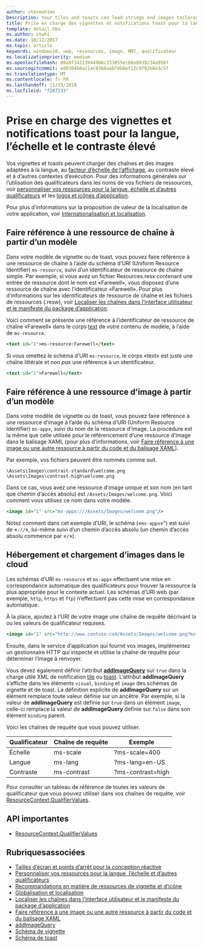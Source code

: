 ```yaml
---
author: stevewhims
Description: Your tiles and toasts can load strings and images tailored for display language, display scale factor, high contrast, and other runtime contexts.
title: Prise en charge des vignettes et notifications toast pour la langue, l’échelle et le contraste élevé
template: detail.hbs
ms.author: stwhi
ms.date: 10/12/2017
ms.topic: article
keywords: windows10, uwp, ressources, image, MRT, qualificateur
ms.localizationpriority: medium
ms.openlocfilehash: 89a97342139449b6c333055ec66e8939234a9507
ms.sourcegitcommit: ed0304b8a214c03b8aab74b8ef12c9f82b8e3c5f
ms.translationtype: MT
ms.contentlocale: fr-FR
ms.lasthandoff: 11/19/2018
ms.locfileid: "7287233"
---
```

# <a name="tile-and-toast-notification-support-for-language-scale-and-high-contrast"></a>Prise en charge des vignettes et notifications toast pour la langue, l’échelle et le contraste élevé

Vos vignettes et toasts peuvent charger des chaînes et des images adaptées à la langue, au [facteur d’échelle de l’affichage](../../layout/screen-sizes-and-breakpoints-for-responsive-design.md), au contraste élevé et à d’autres contextes d’exécution. Pour des informations générales sur l’utilisation des qualificateurs dans les noms de vos fichiers de ressources, voir [personnaliser vos ressources pour la langue, échelle et d’autres qualificateurs](../../../app-resources/tailor-resources-lang-scale-contrast.md) et les [logos et icônes d’application](/windows/uwp/design/style/app-icons-and-logos).

Pour plus d’informations sur la proposition de valeur de la localisation de votre application, voir [Internationalisation et localisation](../../globalizing/globalizing-portal.md).

## <a name="refer-to-a-string-resource-from-a-template"></a>Faire référence à une ressource de chaîne à partir d’un modèle

Dans votre modèle de vignette ou de toast, vous pouvez faire référence à une ressource de chaîne à l’aide du schéma d’URI (Uniform Resource Identifier) `ms-resource`, suivi d’un identificateur de ressource de chaîne simple. Par exemple, si vous avez un fichier Resources.resx contenant une entrée de ressource dont le nom est «Farewell», vous disposez d’une ressource de chaîne avec l’identificateur «Farewell». Pour plus d’informations sur les identificateurs de ressource de chaîne et les fichiers de ressources (.resw), voir [Localiser les chaînes dans l’interface utilisateur et le manifeste du package d’application](../../../app-resources/localize-strings-ui-manifest.md).

Voici comment se présente une référence à l’identificateur de ressource de chaîne «Farewell» dans le corps [text](/uwp/schemas/tiles/tilesschema/element-text?branch=live) de votre contenu de modèle, à l’aide de `ms-resource`.

```xml
<text id="1">ms-resource:Farewell</text>
```

Si vous omettez le schéma d’URI `ms-resource`, le corps «text» est juste une chaîne littérale et non *pas* une référence à un identificateur.

```xml
<text id="1">Farewell</text>
```

## <a name="refer-to-an-image-resource-from-a-template"></a>Faire référence à une ressource d’image à partir d’un modèle

Dans votre modèle de vignette ou de toast, vous pouvez faire référence à une ressource d’image à l’aide du schéma d’URI (Uniform Resource Identifier) `ms-appx`, suivi du nom de la ressource d’image. La procédure est la même que celle utilisée pour le référencement d’une ressource d’image dans le balisage XAML (pour plus d’informations, voir [Faire référence à une image ou une autre ressource à partir du code et du balisage XAML](../../../app-resources/images-tailored-for-scale-theme-contrast.md#reference-an-image-or-other-asset-from-xaml-markup-and-code)).

Par exemple, vos fichiers peuvent être nommés comme suit.

```
\Assets\Images\contrast-standard\welcome.png
\Assets\Images\contrast-high\welcome.png
```

Dans ce cas, vous avez une ressource d’image unique et son nom (en tant que chemin d’accès absolu) est `/Assets/Images/welcome.png`. Voici comment vous utilisez ce nom dans votre modèle.

```xml
<image id="1" src="ms-appx:///Assets/Images/welcome.png"/>
```

Notez comment dans cet exemple d’URI, le schéma («`ms-appx`»") est suivi de «`://`», lui-même suivi d’un chemin d’accès absolu (un chemin d’accès absolu commence par «`/`»).

## <a name="hosting-and-loading-images-in-the-cloud"></a>Hébergement et chargement d’images dans le cloud

Les schémas d’URI `ms-resource` et `ms-appx` effectuent une mise en correspondance automatique des qualificateurs pour trouver la ressource la plus appropriée pour le contexte actuel. Les schémas d’URI web (par exemple, `http`, `https` et `ftp`) n’effectuent pas cette mise en correspondance automatique.

À la place, ajoutez à l’URI de votre image une chaîne de requête décrivant la ou les valeurs de qualificateur requises.

```xml
<image id="1" src="http://www.contoso.com/Assets/Images/welcome.png?ms-lang=en-US"/>
```

Ensuite, dans le service d’application qui fournit vos images, implémentez un gestionnaire HTTP qui inspecte et utilise la chaîne de requête pour déterminer l’image à renvoyer.

Vous devez également définir l’attribut [**addImageQuery**](/uwp/schemas/tiles/tilesschema/element-visual?branch=live) sur `true` dans la charge utile XML de notification [tile](/uwp/schemas/tiles/tilesschema/schema-root?branch=live) ou [toast](/uwp/schemas/tiles/toastschema/schema-root?branch=live). L’attribut **addImageQuery** s’affiche dans les éléments `visual`, `binding` et `image` des schémas de vignette et de toast. La définition explicite de **addImageQuery** sur un élément remplace toute valeur définie sur un ancêtre. Par exemple, si la valeur de **addImageQuery** est définie sur `true` dans un élément `image`, celle-ci remplace la valeur de **addImageQuery** définie sur `false` dans son élément `binding` parent.

Voici les chaînes de requête que vous pouvez utiliser.

| Qualificateur | Chaîne de requête | Exemple |
| --------- | ------------ | ------- |
| Échelle | ms-scale | ?ms-scale=400 |
| Langue | ms-lang | ?ms-lang=en-US |
| Contraste | ms-contrast | ?ms-contrast=high |

Pour consulter un tableau de référence de toutes les valeurs de qualificateur que vous pouvez utiliser dans vos chaînes de requête, voir [ResourceContext.QualifierValues](/uwp/api/windows.applicationmodel.resources.core.resourcecontext.QualifierValues).

## <a name="important-apis"></a>API importantes

* [ResourceContext.QualifierValues](/uwp/api/windows.applicationmodel.resources.core.resourcecontext.QualifierValues)

## <a name="related-topics"></a>Rubriquesassociées

* [Tailles d’écran et points d’arrêt pour la conception réactive](../../layout/screen-sizes-and-breakpoints-for-responsive-design.md)
* [Personnaliser vos ressources pour la langue, l’échelle et d’autres qualificateurs](../../../app-resources/tailor-resources-lang-scale-contrast.md)
* [Recommandations en matière de ressources de vignette et d’icône](app-assets.md)
* [Globalisation et localisation](../../globalizing/globalizing-portal.md)
* [Localiser les chaînes dans l’interface utilisateur et le manifeste du package d’application](../../../app-resources/localize-strings-ui-manifest.md)
* [Faire référence à une image ou une autre ressource à partir du code et du balisage XAML](../../../app-resources/images-tailored-for-scale-theme-contrast.md)
* [addImageQuery](/uwp/schemas/tiles/tilesschema/element-visual?branch=live)
* [Schéma de vignette](/uwp/schemas/tiles/tilesschema/schema-root?branch=live)
* [Schéma de toast](/uwp/schemas/tiles/toastschema/schema-root?branch=live)
